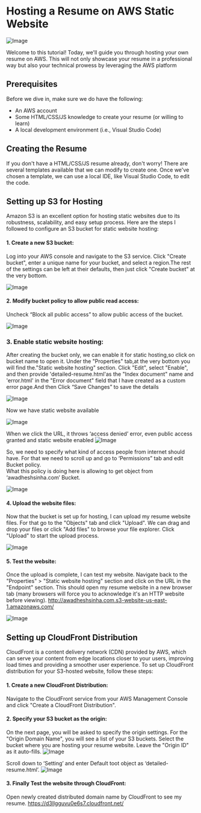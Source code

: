 # Hosting a Resume on AWS Static Website

![Image](https://github.com/Awadheshks/assets/blob/b6db95ccc4fc4de034c4255a522ecc8adf7f3e74/StaticWebsite/AWS_StaticHosted_Arch.png)

Welcome to this tutorial! Today, we'll guide you through hosting your own resume on AWS. This will not only showcase your resume in a professional way but also your technical prowess by leveraging the AWS platform
## Prerequisites
Before we dive in, make sure we do have the following:
- An AWS account
- Some HTML/CSS/JS knowledge to create your resume (or willing to learn)
- A local development environment (i.e., Visual Studio Code)
  
## Creating the Resume
  If you don't have a HTML/CSS/JS resume already, don't worry! There are several templates available that we can modify to create one. Once we've chosen a template, we can use a local IDE, like Visual Studio Code, to edit the code.

## Setting up S3 for Hosting
Amazon S3 is an excellent option for hosting static websites due to its robustness, scalability, and easy setup process. Here are the steps I followed to configure an S3 bucket for static website hosting:
  #### 1.	Create a new S3 bucket:
   Log into your AWS console and navigate to the S3 service. Click "Create bucket", enter a unique name for your
   bucket, and select a region.The rest of the settings can be left at their defaults, then just click "Create bucket" 
   at the very bottom.
    
![Image](https://github.com/Awadheshks/assets/blob/d9c4e2f9da0c5b82706e47484b98853dc838363d/StaticWebsite/Bucket-creation.png)

  #### 2.	Modify bucket policy to allow public read access:
   Uncheck “Block all public access” to allow public access of the bucket.
    
![Image](https://github.com/Awadheshks/assets/blob/d9c4e2f9da0c5b82706e47484b98853dc838363d/StaticWebsite/Bucket-policy.png)

  ### 3.	Enable static website hosting:
   After creating the bucket only, we can enable it for static hosting,so click on bucket name to open it. Under the
   "Properties" tab,at the very bottom you will find the."Static website hosting" section. Click "Edit", select "Enable",
   and then provide 'detailed-resume.html'as the "Index document" name and 'error.html' in the "Error document" field that
   I have created as a	custom error page.And then Click “Save Changes” to save the details
     
 ![Image](https://github.com/Awadheshks/assets/blob/d9c4e2f9da0c5b82706e47484b98853dc838363d/StaticWebsite/StaticWebsite_hosting.png)


Now we have static website available

![Image](https://github.com/Awadheshks/assets/blob/d9c4e2f9da0c5b82706e47484b98853dc838363d/StaticWebsite/StaticWebsite_url.png)

  When we click the URL, it throws ‘access denied’ error, even public access granted and static website enabled
![Image](https://github.com/Awadheshks/assets/blob/d9c4e2f9da0c5b82706e47484b98853dc838363d/StaticWebsite/Error-Accesdenied.png)

   So, we need to specify what kind of access people from internet should have. For that we need to scroll up and go to ‘Permissions” tab and edit Bucket policy.    
   What this policy is doing here is allowing to get object from ‘awadheshsinha.com’ Bucket.

![Image](https://github.com/Awadheshks/assets/blob/d9c4e2f9da0c5b82706e47484b98853dc838363d/StaticWebsite/Bucket_policy.png)

  #### 4.	Upload the website files:
   Now that the bucket is set up for hosting, I can upload my resume website files. For that go to the "Objects" tab and click "Upload". 
   We can drag and drop your files or click "Add files" to browse your file explorer. Click "Upload" to start the upload process. 

![Image](https://github.com/Awadheshks/assets/blob/d9c4e2f9da0c5b82706e47484b98853dc838363d/StaticWebsite/Files_upload.png)

  #### 5.	Test the website:
   Once the upload is complete, I can test my website. Navigate back to the "Properties" > "Static website hosting" 
   section and click on the URL in the "Endpoint" section. This should open my resume website in a new browser tab
   (many browsers will force you to acknowledge it's an HTTP website before viewing).
        http://awadheshsinha.com.s3-website-us-east-1.amazonaws.com/

 ![Image](https://github.com/Awadheshks/assets/blob/d9c4e2f9da0c5b82706e47484b98853dc838363d/StaticWebsite/Resume_screenshot.png)

 ## Setting up CloudFront Distribution
  CloudFront is a content delivery network (CDN) provided by AWS, which can serve your content from edge locations closer to your users,
  improving load times and providing a smoother user experience. To set up CloudFront distribution for your S3-hosted website, follow these steps:

#### 1.	Create a new CloudFront Distribution:
  Navigate to the CloudFront service from your AWS Management Console and click "Create a CloudFront Distribution".

#### 2.	Specify your S3 bucket as the origin:
   On the next page, you will be asked to specify the origin settings. For the "Origin Domain Name", you will see a 
   list of your S3 buckets. Select the bucket where you are hosting your resume website. Leave the "Origin ID" as it auto-fills.
![Image](https://github.com/Awadheshks/assets/blob/d9c4e2f9da0c5b82706e47484b98853dc838363d/StaticWebsite/Create_distribution.png)

   Scroll down to ‘Setting’ and enter Default toot object as ‘detailed-resume.html’.
![Image](https://github.com/Awadheshks/assets/blob/d9c4e2f9da0c5b82706e47484b98853dc838363d/StaticWebsite/Create_distribution_setting.png)

#### 3. Finally Test the website through CloudFront:
  Open newly created distributed domain name by CloudFront to see my resume.
          https://d3llgguvu0e6s7.cloudfront.net/









